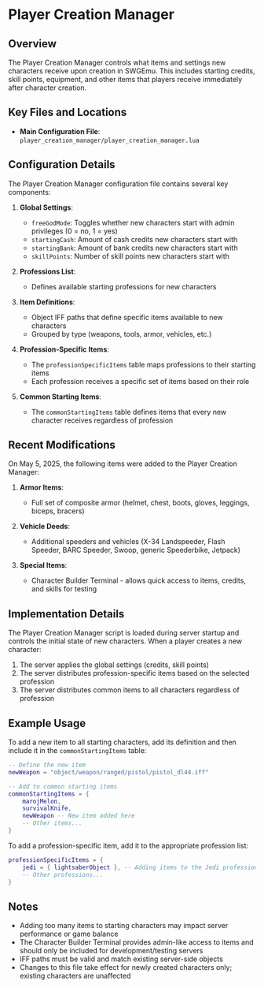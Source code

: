 # Player Creation Manager

## Overview

The Player Creation Manager controls what items and settings new characters receive upon creation in SWGEmu. This includes starting credits, skill points, equipment, and other items that players receive immediately after character creation.

## Key Files and Locations

- **Main Configuration File**: `player_creation_manager/player_creation_manager.lua`

## Configuration Details

The Player Creation Manager configuration file contains several key components:

1. **Global Settings**:
   - `freeGodMode`: Toggles whether new characters start with admin privileges (0 = no, 1 = yes)
   - `startingCash`: Amount of cash credits new characters start with
   - `startingBank`: Amount of bank credits new characters start with
   - `skillPoints`: Number of skill points new characters start with

2. **Professions List**:
   - Defines available starting professions for new characters

3. **Item Definitions**:
   - Object IFF paths that define specific items available to new characters
   - Grouped by type (weapons, tools, armor, vehicles, etc.)

4. **Profession-Specific Items**:
   - The `professionSpecificItems` table maps professions to their starting items
   - Each profession receives a specific set of items based on their role

5. **Common Starting Items**:
   - The `commonStartingItems` table defines items that every new character receives regardless of profession

## Recent Modifications

On May 5, 2025, the following items were added to the Player Creation Manager:

1. **Armor Items**:
   - Full set of composite armor (helmet, chest, boots, gloves, leggings, biceps, bracers)

2. **Vehicle Deeds**:
   - Additional speeders and vehicles (X-34 Landspeeder, Flash Speeder, BARC Speeder, Swoop, generic Speederbike, Jetpack)

3. **Special Items**:
   - Character Builder Terminal - allows quick access to items, credits, and skills for testing

## Implementation Details

The Player Creation Manager script is loaded during server startup and controls the initial state of new characters. When a player creates a new character:

1. The server applies the global settings (credits, skill points)
2. The server distributes profession-specific items based on the selected profession
3. The server distributes common items to all characters regardless of profession

## Example Usage

To add a new item to all starting characters, add its definition and then include it in the `commonStartingItems` table:

```lua
-- Define the new item
newWeapon = "object/weapon/ranged/pistol/pistol_dl44.iff"

-- Add to common starting items
commonStartingItems = { 
    marojMelon, 
    survivalKnife,
    newWeapon -- New item added here
    -- Other items...
}
```

To add a profession-specific item, add it to the appropriate profession list:

```lua
professionSpecificItems = {
    jedi = { lightsaberObject }, -- Adding items to the Jedi profession
    -- Other professions...
}
```

## Notes

- Adding too many items to starting characters may impact server performance or game balance
- The Character Builder Terminal provides admin-like access to items and should only be included for development/testing servers
- IFF paths must be valid and match existing server-side objects
- Changes to this file take effect for newly created characters only; existing characters are unaffected

